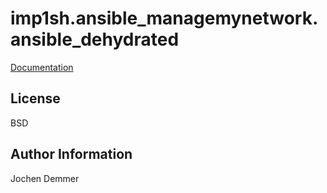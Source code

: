 imp1sh.ansible_managemynetwork.ansible_dehydrated
=========

[Documentation](https://wiki.junicast.de/en/junicast/docs/AnsibleManagemynetworkCollection/roleDehydrated)

License
-------

BSD

Author Information
------------------

Jochen Demmer
